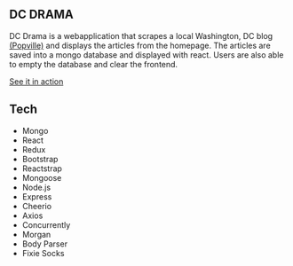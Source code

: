 ## DC DRAMA

DC Drama is a webapplication that scrapes a local Washington, DC blog [(Popville)](https://www.popville.com) and displays the articles from the homepage. The articles are saved into a mongo database and displayed with react. Users are also able to empty the database and clear the frontend.

[See it in action](https://www.youtube.com/watch?v=pLXBe3CCH_Q)

## Tech

- Mongo
- React
- Redux
- Bootstrap
- Reactstrap
- Mongoose
- Node.js
- Express
- Cheerio
- Axios
- Concurrently
- Morgan
- Body Parser
- Fixie Socks
